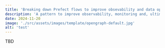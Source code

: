 ```yaml
---
title: 'Breaking down Prefect flows to improve obsevability and data ops'
description: 'A pattern to improve observability, monitoring and, ultimately, data operations with Prefect. We show how to find the right trade off between number of deployments and improved operations.'
date: 2024-11-20
image: './src/assets/images/template/opengraph-default.jpg'
alt: 'test'
---
```


TBD